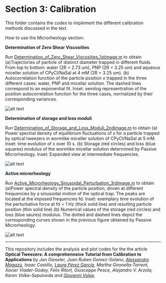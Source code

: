 # Section 3: Calibration
 This folder contains the codes to implement the different calibration methods discussed in the text.
 
How to use the Microrheology section:


**Determination of Zero Shear Viscosities**

Run [Determination_of_Zero_Shear_Viscosities_1stimage.m](Determination_of_Zero_Shear_Viscosities_1stimage.m) to obtain (a)Trajectories of particle of distinct
diameter trapped in different fluids. From top to bottom: water (2R = 2.73 um), PNP
(2R = 3.25 um) and aqueous miceller solution of CPyCl/NaSal at 4 mM (2R = 3.25 um).
(b) Autocorrelation function of the particle position x trapped in the three different cases:
water, PNP and micellar solution. The dashed lines correspond to an exponential
fit. Inset: semilog representration of the position autocorrelation function for the three
cases, normalized by their corresponding variances.

![alt text](https://github.com/LauraPerezG/tweezers_AOP_tutorial/blob/merge_26nov_ales_lau/sec_4_3_microrheology_ruben/figures/1_Zero_shear_visc.jpg 
"Zero Shear viscosities")

**Determination of storage and loss moduli**

Run [Determination_of_Storage_and_Loss_Moduli_2ndimage.m](Determination_of_Storage_and_Loss_Moduli_2ndimage.m) to obtain (a) Power spectral density of
equilibrium fluctuations of x for a particle trapped by optical tweezers in wormlike miceller
solution of CPyCl/NaSal at 5 mM. Inset: time evolution of x over 10 s. (b) Storage (red circles) and
loss (blue squares) modulus of the wormlike micellar solution determined by Passive Microrheology.
Inset: Expanded view at intermediate frequencies.

![alt text](https://github.com/LauraPerezG/tweezers_AOP_tutorial/blob/merge_26nov_ales_lau/sec_4_3_microrheology_ruben/figures/2_Storage_and_loss.jpg 
"Storeage and loss")



**Active microrheology**

Run [Active_Microrheology_Sinusoidal_Perturbation_3rdimage.m](Active_Microrheology_Sinusoidal_Perturbation_3rdimage.m) to obtain (a)Power spectral density of the particle position, driven
at different frequencies by a sinusoidal motion of the optical trap. The peaks are located at
the imposed frequencies fd. Inset: exemplary time evolution of the perturbative force at
fd = 1 Hz (thick solid line) and resulting particle position (thin solid line) (b) Numerical
values of the storage (red circles) and loss (blue saures) modulus. The dotted and dashed lines depict the corresponding curves shown in  the previous figure obtained
by Passive Microrheology.

![alt text](https://github.com/LauraPerezG/tweezers_AOP_tutorial/blob/merge_26nov_ales_lau/sec_4_3_microrheology_ruben/figures/3_Active_mic_sinusoidal.jpg 
"Storeage and loss")




***


 
This repository includes the analysis and plot codes for the the article **Optical Tweezers: A comprehennsive Tutorial  from Calibration to Applications** by *Jan Gieseler, Juan Ruben Gomez-Solano, [Alessandro Magazù](http://softmatterlab.org/people/alessandro-magazzu/), Isaac Castillo, [Laura Pérez García](http://softmatterlab.org/people/laura-perez-garcia/), Martha Gironella-Torrent, Xavier Viader-Godoy, Felix Ritort, Giusceppe Pesce, Alejandro V. Arzola, Karen Volke-Sepulveda and [Giovanni Volpe](http://softmatterlab.org/people/giovanni-volpe/)*. 
 
